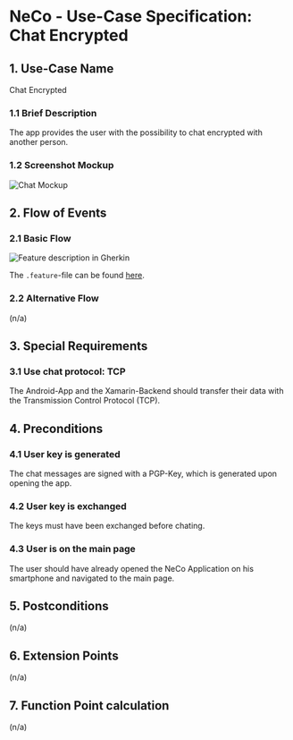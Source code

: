 # NeCo - Use-Case Specification: Chat Encrypted

## 1. Use-Case Name
Chat Encrypted

### 1.1 Brief Description
The app provides the user with the possibility to chat encrypted with another person.

### 1.2 Screenshot Mockup

![][screenshot]


## 2. Flow of Events

### 2.1 Basic Flow

![][ucd]


The `.feature`-file can be found [here][gherkin file].

### 2.2 Alternative Flow
(n/a)


## 3. Special Requirements
### 3.1 Use chat protocol: TCP
The Android-App and the Xamarin-Backend should transfer their data with the Transmission Control Protocol (TCP). 


## 4. Preconditions

### 4.1 User key is generated
The chat messages are signed with a PGP-Key, which is generated upon opening the app.

### 4.2 User key is exchanged
The keys must have been exchanged before chating.

### 4.3 User is on the main page
The user should have already opened the NeCo Application on his smartphone and navigated to the main page.


## 5. Postconditions
(n/a)


## 6. Extension Points
(n/a)

## 7. Function Point calculation
(n/a)
<!--
This use case was estimated with 24 FPs. See the table and screenshot below for details:

| Transaction | DET's | RET's | FTR's | Complexity |
|-----------------------|:-:|:-:|:-:|:---:|
| EI                    | 1 | - | 0 | Low |
| EO                    | 0 | - | 3 | Low |
| ILF User              | 12 | 0 | - | Low |
| ILF Media             | 17 | 0 | - | Low |
| ILF Video             | 1 | 6 | - | Average |
| EIF                   | - | - | - | - |

![][fp calculation]

All function point calculation tables are also located in one spreadsheet. Please take a look at this [document][fpc spreadsheet].

-->

<!-- Link definitions: -->
[basic flow]: https://github.com/Haus4/NeCo/blob/master/docs/img/UC1_Chat_UCD "Use Case Diagram: Chat"

[screenshot]: https://github.com/Haus4/NeCo/raw/master/docs/img/UC1_Chat_Mockup.png "Chat Mockup"

[ucd]: https://github.com/Haus4/NeCo/blob/master/docs/img/UC1_Chat_UCD.jpg "Feature description in Gherkin"

[gherkin file]: https://github.com/Haus4/NeCo/blob/develop/docs/UC1.feature ".feature file"
<!--
[fp calculation]: <link> "FP calculation"
[fpc spreadsheet]:<link> "Function point calculation spreadsheet"

-->
